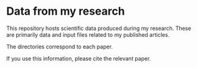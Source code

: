 # Data from my research

This repository hosts scientific data produced during my research. These are primarily data and input files related to my published articles.

The directories correspond to each paper.

If you use this information, please cite the relevant paper.
